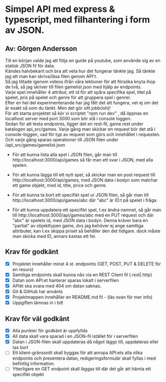 # Simpel API med express & typescript, med filhantering i form av JSON. #
## Av: Görgen Andersson ##


Till en början valde jag att följa en guide på youtube, som använde sig av en statisk JSON fil för data.  
Kändes halvbekant och bra att veta hur det fungerar tänkte jag. Så tänkte jag att man kan skriva/läsa filen genom API't.  
Så jag tittade igenom videos ifrån våra lektioner för att försöka knyta ihop de två, så jag skriver till filen gamelist.json med hjälp av endpoints.  
Varje spel innehåller 4 attribut, ett id för att spåra specifika spel, titel på spelet, pris på spelet och genre för att gruppera spel i genrer.  
Efter en hel del experimenterande har jag fått det att fungera, vet ej om det är exakt så som du tänkt. Men det gör sitt jobb(ish)!  
För att starta projektet så kör vi scriptet "npm run dev" , då öppnas en localhost server med port 3000 som bör stå i console loggen.  
Sedan för att testa endpoints, ligger det en rest-fil, game.rest under katalogen api_src/games.
Varje gång man skickar en request bör det stå i console-loggen, vad för typ av request som görs och innehållet i requesten.  
Och varje gång sparas operationer till JSON filen under /api_src/games/gamelist.json  

- För att kunna lista alla spel i JSON filen, går man till http://localhost:3000/api/games så får man ett svar i JSON, med alla spelen.

- För att kunna lägga till ett nytt spel, så skickar man en post request till http://localhost:3000/api/games, med JSON data i bodyn som matchar ett game objekt, med id, title, price och genre.

- För att kunna ta bort ett specifikt spel ur JSON filen, så går man till http://localhost:3000/api/games/abc där "abc" är ID:t på spelet i fråga.

- För att kunna uppdatera ett specifikt spel, t.ex ändra namnet, så går man till http://localhost:3000/api/games/abc med en PUT request och där "abc" är spelets id, med JSON data i bodyn. Denna kräver bara en "partial" av objekttypen game, dvs jag behöver ej ange samtliga attributer, kan t.ex skippa priset så behåller den det tidigare. dock måste man skicka med ID, annars kastas ett fel.

## Krav för godkänt ##

- [X] Projektet innehåller minst 4 st. endpoints (GET, POST, PUT & DELETE för en resurs)
- [X] Samtliga endpoints skall kunna nås via en REST Client fil (.rest|.http)
- [X] Datan som API:et hanterar sparas lokalt i serverfilen
- [X] APIét ska svara med 404 om datan saknas.
- [X] Git & GitHub har använts
- [X] Projektmappen innehåller en README.md fil - (läs ovan för mer info)
- [X] Uppgiften lämnas in i tid!

## Krav för väl godkänt ##

- [X] Alla punkter för godkänt är uppfyllda
- [X] All data skall vara sparad i en JSON-fil istället för i serverfilen
- [X] Datan i JSON-filen skall uppdateras då något läggs till, uppdateras eller tas bort
- [ ] Ett klient-gränssnitt skall byggas för att anropa API:ets alla olika endpoints och presentera datan, redigeringsformulär skall fyllas i med befintlig information.
- [ ] Ytterligare en GET endpoint skall läggas till där det går att hämta ett specifikt objekt
